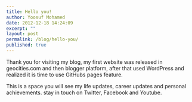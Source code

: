 ```yaml
---
title: Hello you!
author: Yoosuf Mohamed
date: 2012-12-18 14:24:09
excerpt: ""
layout: post
permalink: /blog/hello-you/
published: true
---
```


Thank you for visiting my blog, my first website was released in geocities.com and then blogger platform, after that used WordPress and realized it is time to use GitHubs pages feature.

This is a space you will see my life updates, career updates and personal achievements. stay in touch on Twitter, Facebook and Youtube.
